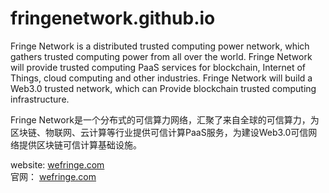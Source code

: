 # fringenetwork.github.io

Fringe Network is a distributed trusted computing power network, which gathers trusted computing power from all over the world. Fringe Network will provide trusted computing PaaS services for blockchain, Internet of Things, cloud computing and other industries. Fringe Network will build a Web3.0 trusted network, which can Provide blockchain trusted computing infrastructure.

Fringe Network是一个分布式的可信算力网络，汇聚了来自全球的可信算力，为区块链、物联网、云计算等行业提供可信计算PaaS服务，为建设Web3.0可信网络提供区块链可信计算基础设施。

website: [wefringe.com](wefringe.com)  
官网： [wefringe.com](wefringe.com)
